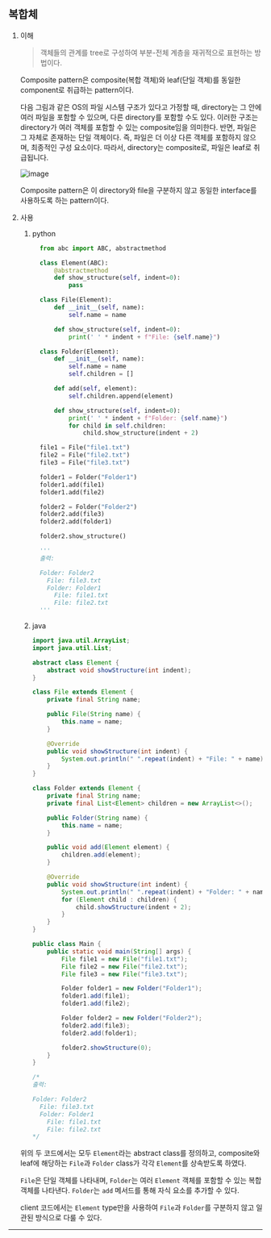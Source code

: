 ## 복합체

1. 이해

   > 객체들의 관계를 tree로 구성하여 부분-전체 계층을 재귀적으로 표현하는 방법이다.

   Composite pattern은 composite(복합 객체)와 leaf(단일 객체)를 동일한 component로 취급하는 pattern이다.

   다음 그림과 같은 OS의 파일 시스템 구조가 있다고 가정할 때, directory는 그 안에 여러 파일을 포함할 수 있으며, 다른 directory를 포함할 수도 있다. 이러한 구조는 directory가 여러 객체를 포함할 수 있는 composite임을 의미한다. 반면, 파일은 그 자체로 존재하는 단일 객체이다. 즉, 파일은 더 이상 다른 객체를 포함하지 않으며, 최종적인 구성 요소이다. 따라서, directory는 composite로, 파일은 leaf로 취급됩니다.

   ![image](https://github.com/user-attachments/assets/c72f21e8-768a-4052-8312-b8a595d1b36f)

   Composite pattern은 이 directory와 file을 구분하지 않고 동일한 interface를 사용하도록 하는 pattern이다.

2. 사용

   1. python

      ```python
        from abc import ABC, abstractmethod

        class Element(ABC):
            @abstractmethod
            def show_structure(self, indent=0):
                pass

        class File(Element):
            def __init__(self, name):
                self.name = name

            def show_structure(self, indent=0):
                print(' ' * indent + f"File: {self.name}")

        class Folder(Element):
            def __init__(self, name):
                self.name = name
                self.children = []

            def add(self, element):
                self.children.append(element)

            def show_structure(self, indent=0):
                print(' ' * indent + f"Folder: {self.name}")
                for child in self.children:
                    child.show_structure(indent + 2)

        file1 = File("file1.txt")
        file2 = File("file2.txt")
        file3 = File("file3.txt")

        folder1 = Folder("Folder1")
        folder1.add(file1)
        folder1.add(file2)

        folder2 = Folder("Folder2")
        folder2.add(file3)
        folder2.add(folder1)

        folder2.show_structure()

        '''
        출력:

        Folder: Folder2
          File: file3.txt
          Folder: Folder1
            File: file1.txt
            File: file2.txt
        '''
      ```

   2. java

      ```java
      import java.util.ArrayList;
      import java.util.List;

      abstract class Element {
          abstract void showStructure(int indent);
      }

      class File extends Element {
          private final String name;

          public File(String name) {
              this.name = name;
          }

          @Override
          public void showStructure(int indent) {
              System.out.println(" ".repeat(indent) + "File: " + name);
          }
      }

      class Folder extends Element {
          private final String name;
          private final List<Element> children = new ArrayList<>();

          public Folder(String name) {
              this.name = name;
          }

          public void add(Element element) {
              children.add(element);
          }

          @Override
          public void showStructure(int indent) {
              System.out.println(" ".repeat(indent) + "Folder: " + name);
              for (Element child : children) {
                  child.showStructure(indent + 2);
              }
          }
      }

      public class Main {
          public static void main(String[] args) {
              File file1 = new File("file1.txt");
              File file2 = new File("file2.txt");
              File file3 = new File("file3.txt");

              Folder folder1 = new Folder("Folder1");
              folder1.add(file1);
              folder1.add(file2);

              Folder folder2 = new Folder("Folder2");
              folder2.add(file3);
              folder2.add(folder1);

              folder2.showStructure(0);
          }
      }

      /*
      출력:

      Folder: Folder2
        File: file3.txt
        Folder: Folder1
          File: file1.txt
          File: file2.txt
      */
      ```

   위의 두 코드에서는 모두 `Element`라는 abstract class를 정의하고, composite와 leaf에 해당하는 `File`과 `Folder` class가 각각 `Element`를 상속받도록 하였다.

   `File`은 단일 객체를 나타내며, `Folder`는 여러 `Element` 객체를 포함할 수 있는 복합 객체를 나타낸다. `Folder`는 `add` 메서드를 통해 자식 요소를 추가할 수 있다.

   client 코드에서는 `Element` type만을 사용하여 `File`과 `Folder`를 구분하지 않고 일관된 방식으로 다룰 수 있다.

---
